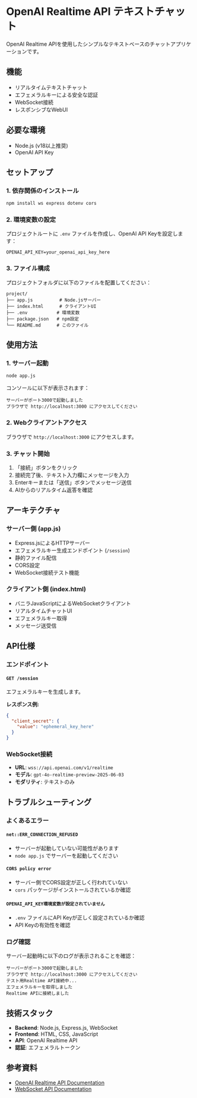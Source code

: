 # OpenAI Realtime API テキストチャット

OpenAI Realtime APIを使用したシンプルなテキストベースのチャットアプリケーションです。

## 機能

- リアルタイムテキストチャット
- エフェメラルキーによる安全な認証
- WebSocket接続
- レスポンシブなWebUI

## 必要な環境

- Node.js (v18以上推奨)
- OpenAI API Key

## セットアップ

### 1. 依存関係のインストール

```bash
npm install ws express dotenv cors
```

### 2. 環境変数の設定

プロジェクトルートに `.env` ファイルを作成し、OpenAI API Keyを設定します：

```
OPENAI_API_KEY=your_openai_api_key_here
```

### 3. ファイル構成

プロジェクトフォルダに以下のファイルを配置してください：

```
project/
├── app.js          # Node.jsサーバー
├── index.html      # クライアントUI
├── .env           # 環境変数
├── package.json   # npm設定
└── README.md      # このファイル
```

## 使用方法

### 1. サーバー起動

```bash
node app.js
```

コンソールに以下が表示されます：
```
サーバーがポート3000で起動しました
ブラウザで http://localhost:3000 にアクセスしてください
```

### 2. Webクライアントアクセス

ブラウザで `http://localhost:3000` にアクセスします。

### 3. チャット開始

1. 「接続」ボタンをクリック
2. 接続完了後、テキスト入力欄にメッセージを入力
3. Enterキーまたは「送信」ボタンでメッセージ送信
4. AIからのリアルタイム返答を確認

## アーキテクチャ

### サーバー側 (app.js)
- Express.jsによるHTTPサーバー
- エフェメラルキー生成エンドポイント (`/session`)
- 静的ファイル配信
- CORS設定
- WebSocket接続テスト機能

### クライアント側 (index.html)
- バニラJavaScriptによるWebSocketクライアント
- リアルタイムチャットUI
- エフェメラルキー取得
- メッセージ送受信

## API仕様

### エンドポイント

#### `GET /session`
エフェメラルキーを生成します。

**レスポンス例:**
```json
{
  "client_secret": {
    "value": "ephemeral_key_here"
  }
}
```

### WebSocket接続

- **URL**: `wss://api.openai.com/v1/realtime`
- **モデル**: `gpt-4o-realtime-preview-2025-06-03`
- **モダリティ**: テキストのみ

## トラブルシューティング

### よくあるエラー

#### `net::ERR_CONNECTION_REFUSED`
- サーバーが起動していない可能性があります
- `node app.js` でサーバーを起動してください

#### `CORS policy error`
- サーバー側でCORS設定が正しく行われていない
- `cors` パッケージがインストールされているか確認

#### `OPENAI_API_KEY環境変数が設定されていません`
- `.env` ファイルにAPI Keyが正しく設定されているか確認
- API Keyの有効性を確認

### ログ確認

サーバー起動時に以下のログが表示されることを確認：
```
サーバーがポート3000で起動しました
ブラウザで http://localhost:3000 にアクセスしてください
テスト用Realtime API接続中...
エフェメラルキーを取得しました
Realtime APIに接続しました
```

## 技術スタック

- **Backend**: Node.js, Express.js, WebSocket
- **Frontend**: HTML, CSS, JavaScript
- **API**: OpenAI Realtime API
- **認証**: エフェメラルトークン

## 参考資料

- [OpenAI Realtime API Documentation](https://platform.openai.com/docs/guides/realtime)
- [WebSocket API Documentation](https://developer.mozilla.org/en-US/docs/Web/API/WebSockets_API)